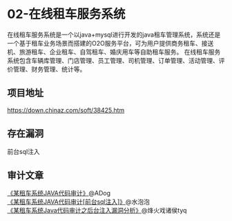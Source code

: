 # 02-在线租车服务系统
在线租车服务系统是一个以java+mysql进行开发的java租车管理系统，系统还是一个基于租车业务场景而搭建的O2O服务平台，可为用户提供商务租车、接送机、旅游租车、企业租车、自驾租车、婚庆用车等自助租车服务。
在线租车服务系统包含车辆库管理、门店管理、员工管理、司机管理、订单管理、活动管理、评价管理、财务管理、统计等。

## 项目地址
https://down.chinaz.com/soft/38425.htm

## 存在漏洞
前台sql注入

## 审计文章
[《某租车系统JAVA代码审计》](https://www.freebuf.com/articles/web/162910.html)@ADog  
[《某租车系统JAVA代码审计[前台sql注入]》](https://www.cnblogs.com/r00tuser/p/9708911.html)@水泡泡  
[《某租车系统Java代码审计之后台注入漏洞分析》](https://www.freebuf.com/vuls/238175.html)@烽火戏诸侯tyq
